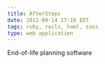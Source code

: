 ```yaml
---
title: AfterSteps
date: 2012-09-14 17:18 EDT
tags: ruby, rails, haml, sass
type: web application
---
```


End-of-life planning software
